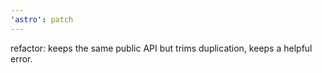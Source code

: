 ```yaml
---
'astro': patch
---
```


refactor: keeps the same public API but trims duplication, keeps a helpful error.
